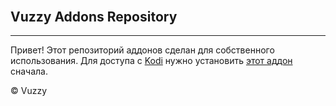 <html lang="en">
  <head>
    <meta charset="utf-8">
    <meta http-equiv="X-UA-Compatible" content="IE=edge">
    <meta name="viewport" content="width=device-width, initial-scale=1">
    <title>Vuzzy Repository</title>
  </head>
  <body>
    <div class="container" style="margin-top: 30px;">
      <div class="jumbotron">
        <h2>Vuzzy Addons Repository</h2>
        <hr>
       <p> Привет!
        Этот репозиторий аддонов сделан для собственного использования.
        Для доступа с  <a href="http://kodi.tv/" target="_blank">Kodi</a>
        нужно установить <a href="https://github.com/VuzzyM/Vuzzy_repository/raw/master/repo/plugin.video.kinotrend-1.1.1.zip">
        этот аддон</a> сначала.</p>
        <p class="text-just">&copy; Vuzzy</p>
      </div> 
    </div>
  </body>
</html>
